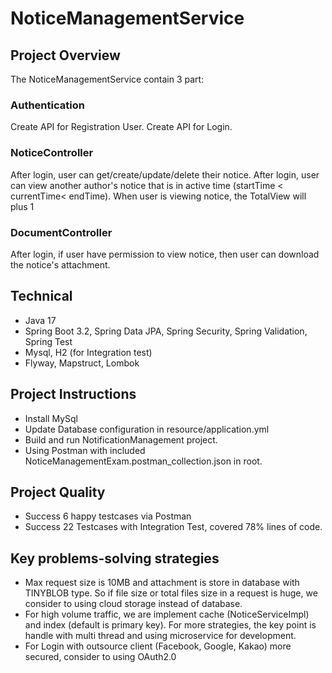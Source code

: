 # NoticeManagementService

## Project Overview
The NoticeManagementService contain 3 part:
### Authentication
Create API for Registration User. 
Create API for Login.

### NoticeController
After login, user can get/create/update/delete their notice.
After login, user can view another author's notice that is in active time (startTime < currentTime< endTime). 
When user is viewing notice, the TotalView will plus 1

### DocumentController
After login, if user have permission to view notice, then user can download the notice's attachment.

## Technical
- Java 17
- Spring Boot 3.2, Spring Data JPA, Spring Security, Spring Validation, Spring Test
- Mysql, H2 (for Integration test)
- Flyway, Mapstruct, Lombok

## Project Instructions
- Install MySql 
- Update Database configuration in resource/application.yml
- Build and run NotificationManagement project.
- Using Postman with included NoticeManagementExam.postman_collection.json in root.

## Project Quality
- Success 6 happy testcases via Postman
- Success 22 Testcases with Integration Test, covered 78% lines of code.

## Key problems-solving strategies
- Max request size is 10MB and attachment is store in database with TINYBLOB type. So if file size or total files size in a request is huge, we consider to using cloud storage instead of database.
- For high volume traffic, we are implement cache (NoticeServiceImpl) and index (default is primary key). For more strategies, the key point is handle with multi thread and using microservice for development. 
- For Login with outsource client (Facebook, Google, Kakao) more secured, consider to using OAuth2.0


